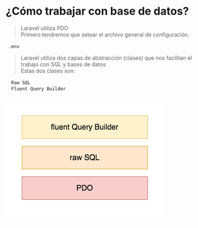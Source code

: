 # ¿Cómo trabajar con base de datos?

> Laravel utiliza PDO   
> Primero tendremos que setear el archivo general de configuración.

     .env

> Laravel utiliza dos capas de abstracción
> (clases) que nos facilitan el trabajo con SQL y
> bases de datos      
> Estas dos clases son:

      Raw SQL
      Fluent Query Builder

<img src="imagenes/capas-rSQL%2BfQB.png">

